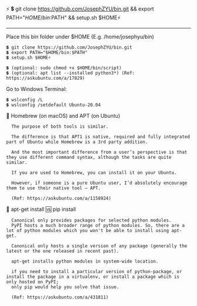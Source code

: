 ⚡ 💲 git clone https://github.com/JosephZYU/bin.git && export PATH="$HOME/bin:$PATH" && setup.sh $HOME⚡
_______________________________________________________________________________________________________________________________________________________________________________

Place this bin folder under $HOME (E.g. /home/josephyu/bin)

    💲 git clone https://github.com/JosephZYU/bin.git
    💲 export PATH="$HOME/bin:$PATH"
    💲 setup.sh $HOME⚡
    
    💲 (optional: sudo chmod +x $HOME/bin/script)
    💲 (optional: apt list --installed python3*) (Ref: https://askubuntu.com/a/17829)
    
Go to Windows Terminal:

    💲 wslconfig /L
    💲 wslconfig /setdefault Ubuntu-20.04

🧭 Homebrew (on macOS) and APT (on Ubuntu)

      The purpose of both tools is similar. 
      
      The difference is that APT1 is native, required and fully integrated part of Ubuntu while Homebrew is a 3rd party addition.
      
      And the most important difference from a user’s perspective is that they use different command syntax, although the tasks are quite similar.
      
      If you are used to Homebrew, you can install it on your Ubuntu. 
      
      However, if someone is a pure Ubuntu user, I’d absolutely encourage them to use their native tool – APT.
      
      (Ref: https://askubuntu.com/a/1158924)
      
🧭 apt-get install 🆚 pip install
      
      Canonical only provides packages for selected python modules.
      PyPI hosts a much broader range of python modules. So, there are a lot of python modules which you won't be able to install using apt-get.
      
      Canonical only hosts a single version of any package (generally the latest or the one released in recent past).
      
      apt-get installs python modules in system-wide location.
      
      if you need to install a particular version of python-package, or install the package in a virtualenv, or install a package which is only hosted on PyPI; 
      only pip would help you solve that issue.

      (Ref: https://askubuntu.com/a/431811)
